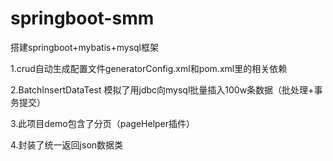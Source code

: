 # springboot-smm
搭建springboot+mybatis+mysql框架

1.crud自动生成配置文件generatorConfig.xml和pom.xml里的相关依赖

2.BatchInsertDataTest 模拟了用jdbc向mysql批量插入100w条数据（批处理+事务提交）

3.此项目demo包含了分页（pageHelper插件）

4.封装了统一返回json数据类

